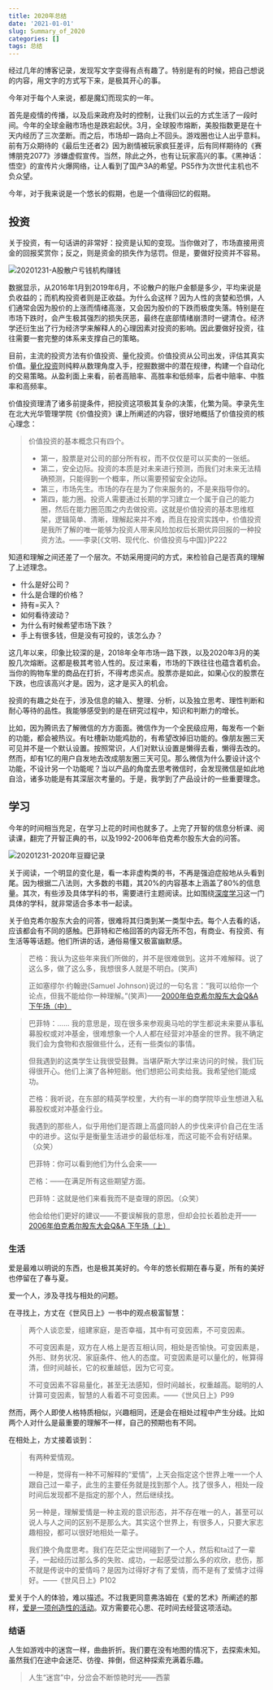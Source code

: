 ```yaml
---
title: 2020年总结
date: '2021-01-01'
slug: Summary_of_2020
categories: []
tags: 总结
---
```


经过几年的博客记录，发现写文字变得有点有趣了。特别是有的时候，把自己想说的内容，用文字的方式写下来，是极其开心的事。

今年对于每个人来说，都是魔幻而现实的一年。

首先是疫情的传播，以及后来政府及时的控制，让我们以云的方式生活了一段时间。今年的全球金融市场也是跌宕起伏。3月，全球股市熔断，美股指数更是在十天内经历了三次垄断。而之后，市场却一路向上不回头。游戏圈也让人出乎意料。前有万众期待的《最后生还者2》因为剧情被玩家疯狂差评，后有同样期待的《赛博朋克2077》涉嫌虚假宣传。当然，除此之外，也有让玩家高兴的事。《黑神话：悟空》的宣传片火爆网络，让人看到了国产3A的希望。PS5作为次世代主机也不负众望。

今年，对于我来说是一个悠长的假期，也是一个值得回忆的假期。

## 投资

关于投资，有一句话讲的非常好：投资是认知的变现。当你做对了，市场直接用资金的回报奖赏你；反之，则是资金的损失作为惩罚。但是，要做好投资并不容易。

![20201231-A股散户亏钱机构赚钱](https://i.loli.net/2020/12/31/zrScxDeQYhFM1vt.png)

数据显示，从2016年1月到2019年6月，不论散户的账户金额是多少，平均来说是负收益的；而机构投资者则是正收益。为什么会这样？因为人性的贪婪和恐惧，人们通常会因为股价的上涨而情绪高涨，又会因为股价的下跌而极度失落。特别是在市场下跌时，会产生极其强烈的损失厌恶，最终在底部情绪崩溃时一键清仓。经济学还衍生出了行为经济学来解释人的心理因素对投资的影响。因此要做好投资，往往需要一套完整的体系来支撑自己的策略。

目前，主流的投资方法有价值投资、量化投资。价值投资从公司出发，评估其真实价值。[量化投资](https://www.wuxiaoda.cn/post/quantitative_stock_select_strategy/)则纯粹从数理角度入手，挖掘数据中的潜在规律，构建一个自动化的交易策略。从盈利面上来看，前者高赔率、高胜率和低频率，后者中赔率、中胜率和高频率。

价值投资理清了诸多前提条件，把投资这项极其复杂的决策，化繁为简。李录先生在北大光华管理学院《价值投资》课上所阐述的内容，很好地概括了价值投资的核心理念：

> 价值投资的基本概念只有四个。
>
> * 第一，股票是对公司的部分所有权，而不仅仅是可以买卖的一张纸。
> * 第二，安全边际。投资的本质是对未来进行预测，而我们对未来无法精确预测，只能得到一个概率，所以需要预留安全边际。
> * 第三，市场先生。市场的存在是为了你来服务的，不是来指导你的。
> * 第四，能力圈。投资人需要通过长期的学习建立一个属于自己的能力圈，然后在能力圈范围之内去做投资。这就是价值投资的基本思维框架，逻辑简单、清晰，理解起来并不难，而且在投资实践中，价值投资是我所了解的唯一能够为投资人带来风险加权后长期优异回报的一种投资方法。——李录[《文明、现代化、价值投资与中国》]P222

知道和理解之间还差了一个层次。不妨采用提问的方式，来检验自己是否真的理解了上述理念。

* 什么是好公司？
* 什么是合理的价格？
* 持有=买入？
* 如何看待波动？
* 为什么有时候希望市场下跌？
* 手上有很多钱，但是没有可投的，该怎么办？

这几年以来，印象比较深的是，2018年全年市场一路下跌，以及2020年3月的美股几次熔断。这都是极其考验人性的。反过来看，市场的下跌往往也蕴含着机会。当你的购物车里的商品在打折，不得考虑买点。股票亦是如此，如果心仪的股票在下跌，也应该高兴才是。因为，这才是买入的机会。

投资的有趣之处在于，涉及信息的输入、整理、分析，以及独立思考、理性判断和耐心等待的品性。我能够感受到的是在研究过程中，知识和判断力的增长。

比如，因为腾讯去了解微信的方方面面。微信作为一个全民级应用，每发布一个新的功能，都会被热议。有吐槽新功能鸡肋的，有希望改掉旧功能的。像朋友圈三天可见并不是一个默认设置。按照常识，人们对默认设置是懒得去看，懒得去改的。然而，却有1亿的用户自发地去改成朋友圈三天可见。那么微信为什么要设计这个功能，不设计另一个功能呢？当以产品的角度去思考微信时，会发现微信是如此地自洽，诸多功能是有其深层次考量的。于是，我学到了产品设计的一些重要理念。

## 学习

今年的时间相当充足，在学习上花的时间也就多了。上完了开智的信息分析课、阅读课，翻完了开智正典的书，以及1992-2006年伯克希尔股东大会的问答。

![20201231-2020年豆瓣记录](https://i.loli.net/2021/01/01/iFenXZVJwsf8Dh6.png)

关于阅读，一个明显的变化是，看一本非虚构类的书，不再是强迫症般地从头看到尾。因为根据二八法则，大多数的书籍，其20%的内容基本上涵盖了80%的信息量。其次，有些涉及具体学科的书，需要进行主题阅读。比如围绕[深度学习](https://www.wuxiaoda.cn/post/how_master_dl_month/)这一门具体的学科，就非常适合多本书一起读。

关于伯克希尔股东大会的问答，很难将其归类到某一类型中去。每个人去看的话，应该都会有不同的感触。巴菲特和芒格回答的内容无所不包，有商业、有投资、有生活等等话题。他们所讲的话，通俗易懂又极富幽默感。

> 芒格：我认为这些年来我们所做的，并不是很难做到。这并不难解释。说了这么多，做了这么多，我想很多人就是不明白。(笑声)
>
> 正如塞缪尔·约翰逊(Samuel Johnson)说过的一句名言：“我可以给你一个论点，但我不能给你一种理解。”(笑声)——[2000年伯克希尔股东大会Q&A 下午场（中）](https://github.com/wuxiaoda/BRK-Annual-Meeting/blob/master/2000/2000%E5%B9%B4%E4%BC%AF%E5%85%8B%E5%B8%8C%E5%B0%94%E8%82%A1%E4%B8%9C%E5%A4%A7%E4%BC%9AQ%26A%20%E4%B8%8B%E5%8D%88%E5%9C%BA%EF%BC%88%E4%B8%AD%EF%BC%89.md)

> 巴菲特：...... 我的意思是，现在很多来参观奥马哈的学生都说未来要从事私募股权或对冲基金，很难想象一个人人都在经营对冲基金的世界。我不确定我们会为食物和衣服做些什么，还有一些类似的事情。
>
> 但我遇到的这类学生让我很受鼓舞。当堪萨斯大学过来访问的时候，我们玩得很开心。他们上演了各种短剧。他们想把公司卖给我。我希望他们能成功。
>
> 芒格：我听说，在东部的精英学校里，大约有一半的商学院毕业生想进入私募股权或对冲基金行业。
>
> 我遇到的那些人，似乎用他们是否跟上高盛同龄人的步伐来评价自己在生活中的进步。这似乎是衡量生活进步的最低标准，而这可能不会有好结果。（众笑）
>
> 巴菲特：你可以看到他们为什么会来——
>
> 芒格：——在满足所有这些期望方面。
>
> 巴菲特：这就是他们来看我而不是查理的原因。（众笑）
>
> 他会给他们更好的建议——不要误解我的意思，但却会拉长着脸走开——[2006年伯克希尔股东大会Q&A 下午场（上）](https://github.com/wuxiaoda/BRK-Annual-Meeting/blob/master/2006/2006%E5%B9%B4%E4%BC%AF%E5%85%8B%E5%B8%8C%E5%B0%94%E8%82%A1%E4%B8%9C%E5%A4%A7%E4%BC%9AQ%26A%20%E4%B8%8B%E5%8D%88%E5%9C%BA%EF%BC%88%E4%B8%8A%EF%BC%89.md)

### 生活

爱是最难以明说的东西，也是极其美好的。今年的悠长假期在春与夏，所有的美好也停留在了春与夏。

爱一个人，涉及寻找与相处的问题。

在寻找上，方丈在《世风日上》一书中的观点极富智慧：

> 两个人谈恋爱，组建家庭，是否幸福，其中有可变因素，不可变因素。
>
> 不可变因素是，双方在人格上是否互相认同，相处是否愉快。可变因素是，外形、财务状况、家庭条件、他人的态度。可变因素是可以量化的，帐算得清，但时间越长，它的权重越低，因为它可变。
>
> 不可变因素不容易量化，甚至无法感知，但时间越长，权重越高。聪明的人计算可变因素，智慧的人看着不可变因素。——《世风日上》P99

然而，两个人即使人格特质相似，兴趣相同，还是会在相处过程中产生分歧。比如两个人对什么是最重要的理解不一样，自己的预期也有不同。

在相处上，方丈接着谈到：

> 有两种爱情观。
>
> 一种是，觉得有一种不可解释的“爱情”，上天会指定这个世界上唯一一个人跟自己过一辈子，此生的主要任务就是找到那个人。找了很多人，相处一段时间后发现都不是指定的那个人，然后继续找。
>
> 另一种是，理解爱情是一种主观的意识形态，并不存在唯一的人，甚至可以说人与人之间的区别不是那么大。其实这个世界上，有很多人，只要大家志趣相投，都可以很好地相处一辈子。
>
> 我们换个角度思考。我们在茫茫尘世间碰到了一个人，然后和ta过了一辈子，一起经历过那么多的失败、成功，一起感受过那么多的欢欣，悲伤，那不就是传说中的爱情吗？是因为过得好才有了爱情，而不是有了爱情才过得好。——《世风日上》P102

爱关于个人的体验，难以描述。不过我更同意弗洛姆在《爱的艺术》所阐述的那样，[爱是一项创造性的活动](https://www.wuxiaoda.cn/post/notes_of_love_art/)。双方需要花心思、花时间去经营这项活动。

### 结语

人生如游戏中的迷宫一样，曲曲折折。我们要在没有地图的情况下，去探索未知。虽然我们在途中会迷茫、彷徨、摔倒，但这种探索充满着乐趣。

> 人生“迷宫”中，分岔会不断惊艳时光——西蒙
